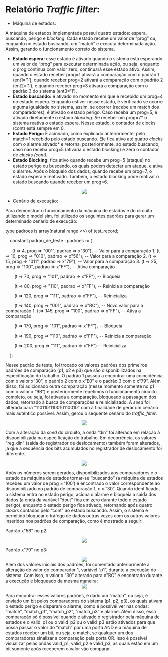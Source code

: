 #  Relatório *Traffic filter*:  



- Máquina de estados: 

A máquina de estados implementada possui quatro estados: espera, buscando, perigo e *blocking*. Cada estado recebe um valor de “prog” ou, enquanto no estado buscando, um “match” e executa determinada ação. Assim, gerando o funcionamento correto do sistema. 

- **Estado espera:** esse estado é ativado quando o sistema está esperando um valor de “prog” para executar determinada ação, ou seja, enquanto o prog continua com valor zero, continuará esse estado ativo. Assim, quando o estado receber prog=1 ativará a comparação com o padrão 1 (ent1=’1’), quando receber prog=2 ativará a comparação com o padrão 2 (ent2=’1’), e quando receber prog=3 ativará a comparação com o padrão 3 do sistema (ent3=’1’). 
- **Estado buscando:** é ativado no momento em que é recebido um prog=4 no estado espera. Enquanto estiver nesse estado, é verificado se ocorre alguma igualdade no sistema, assim, se ocorrer (recebe um match dos comparadores), é ativado o estado perigo.  Caso receba um prog=5, é ativado diretamente o estado *blocking. S*e receber um prog=7* o sistema reativa o estado espera. Nesse estado, o contador de clocks (cont) está sempre em 0. 
- **Estado Perigo:** É acionado, como explicado anteriormente, pelo match=1 recebido pelo estado buscando. Ele fica ativo até quatro *clocks* com o alarme ativado* e *r*etorna, posteriormente,  ao  estado  buscando,  caso  não  receba  prog=5  (ativaria  o  estado blocking) e zera o contador de *clocks (cont).* 
- **Estado Blocking:** fica ativo quando recebe um prog=5 (ataque) no estado perigo ou buscando, os quais podem detectar um ataque, e ativa o alarme. Após o bloqueio dos dados, quando recebe um prog=7, o estado espera é reativado. Também, o estado blocking pode reativar o estado buscando quando receber um prog=6. 

<div align="center"> 
<img src="https://github.com/dubernardon/My-Graduation-Tests/assets/102065589/f6527f3a-2fde-4e1a-b87d-8dc5040c5d20" >
  </div>

- Cenário de execução: 

Para demonstrar o funcionamento da máquina de estados e do circuito utilizando o model sim, foi utilizado os seguintes padrões para gerar um determinado cenário de execução: 

type padroes is array(natural range <>) of test\_record; 

`  `constant padrao\_de\_teste : padroes := ( 

`   `(t =>   4, prog => "001", padrao => x"30"),   -- Valor para a comparação 1.     (t =>  10, prog => "010", padrao => x"56"), -- Valor para a comparação 2.     (t =>  15, prog => "011", padrao => x"79"), -- Valor para a comparação 3.     (t =>  25, prog => "100", padrao => x"FF"),    -- Ativa comparação 

`    `(t =>  70, prog => "101", padrao => x"FF"),    -- Bloqueia 

`    `(t =>  80, prog => "110", padrao => x"FF"),    -- Reinicia a comparação  

`    `(t => 120, prog => "111", padrao => x"FF"),     -- Reinicializa     

`    `(t => 140, prog => "001", padrao => x"BC"),    -- Novo valor para a comparação 1.     (t=> 145, prog => "100", padrao => x"FF"),       -- Ativa a comparação 

`    `(t =>  170, prog => "101", padrao => x"FF"),    -- Bloqueia 

`    `(t =>  190, prog => "110", padrao => x"FF"),    -- Reinicia a comparação    

`    `(t => 200, prog => "111", padrao => x"FF")        -- Reinicializa 

`  `); 

Nesse  padrão  de  teste,  foi trocado  os  valores  padrões  dos  primeiros  padrões  de comparação (p1, p2 e p3) que são disponibilizados na especificação do trabalho. O padrão 1 passou a encontrar uma coincidência com o valor x“30”, o padrão 2 com o x“E0” e o padrão 3 com o x“79”. Além disso, foi adicionado outra comparação (nesse momento somente no p1 com o valor x “9B”) e posteriormente repetimos o funcionamento circuito completo, ou seja, foi  ativada  a  comparação,  bloqueado  a  passagem  dos  dados,  retornado  à  busca  de comparações  e  reinicializado.   A  *seed*  foi  alterada  para  "1101101110010110010"  com  a finalidade de gerar um cenário mais autêntico possível. Assim, gerou o sequente cenário do *traffic\_filter:* 

<div align="center"> 
<img src="https://user-images.githubusercontent.com/102065589/254465848-48132936-d58d-4cfd-9270-15f68b5f5496.jpeg" >
  </div>

Com a alteração da *seed* do circuito, a onda “din” foi alterada em relação à disponibilizada na especificação do trabalho.  Em decorrência, os valores “reg\_din” (saída do registrador de deslocamento)  também  foram  alterados,  já  que  a  sequência  dos  bits  acumulados  no registrador de deslocamento foi diferente.

<div align="center"> 
<img src="https://github.com/dubernardon/My-Graduation-Tests/assets/102065589/14d02fa8-1854-4b8f-b03c-3e2672038a4e" >
  </div>

Após os números serem gerados, disponibilizados aos comparadores e o estado da máquina de estados tornar-se “buscando” (a máquina de estados recebeu um valor de prog = ’100’) é encontrado o valor correspondente ao disponibilizado no padrão de comparação 1, o x “30”. Quando identificado, o sistema entra no estado perigo, aciona o alarme e bloqueia a saída dos dados (a onda da variável “dout” fica em zero durante todo o estado perigo), enquanto o estado perigo fica ativado, retornando após quatro *clocks* contados pelo “cont” ao estado buscando. Assim, o sistema é permitido bloquear o tráfego de dados outras vezes com os outros valores inseridos nos padrões de comparação, como é mostrado a seguir: 

Padrão x"56" no p2: 

<div align="center"> 
<img src="https://github.com/dubernardon/My-Graduation-Tests/assets/102065589/d39e521a-2253-4a45-bfb5-0ca0188cd016" >
  </div>

Padrão x"79" no p3: 

<div align="center"> 
<img src="https://github.com/dubernardon/My-Graduation-Tests/assets/102065589/c35784be-82e1-448d-9de1-62188648518e" >
  </div>
Além dos valores iniciais dos padrões, foi comentado anteriormente a alteração do valor do comparador 1, variável “p1”, durante a execução do sistema. Com isso, o valor x “30” alterado para x"BC" é encontrado durante a execução e bloqueado da mesma maneira: 

<div align="center"> 
<img src="https://github.com/dubernardon/My-Graduation-Tests/assets/102065589/a5b3443e-99b0-4498-ad7b-8f4fad435a14" >
  </div>

Para encontrar esses valores padrões, é dado um “match”, ou seja, é enviado um bit pelos comparadores do sistema (p1, p2, p3), os quais ativam o estado perigo e disparam o alarme, como é possível ver nas ondas: “match”, “match\_p1”, “match\_p2”, “match\_p3” e alarme. Além disso, essa comparação só é possível quando é ativado o registrador pela máquina de estados e o valid\_p1 ou o valid\_p2 ou o valid\_p3 estão ativados para que possa passar o valor do “match” por uma porta AND e a máquina de estados receber um bit, ou seja, o match, se qualquer um dos comparadores sinalizar a comparação pela porta OR. Isso é possível visualizar pelas ondas valid\_p1, valid\_p2 e valid\_p3, as quais estão em um bit somente após receberem o valor vão comparar. 

